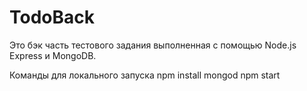# TodoBack

Это бэк часть тестового задания выполненная с помощью Node.js Express и MongoDB.

Команды для локального запуска
    npm install
    mongod
    npm start

